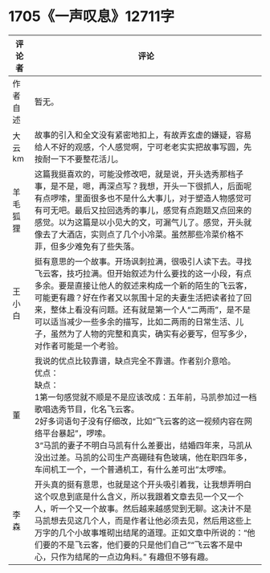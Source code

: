 # 1705《一声叹息》12711字

评论者 | 评论 |
|---|---|
作者自述|暂无。
大云km|故事的引入和全文没有紧密地扣上，有故弄玄虚的嫌疑，容易给人不好的观感，个人感觉啊，宁可老老实实把故事写圆，先按耐一下不要整花活儿。
羊毛狐狸|这篇我挺喜欢的，可能没修改吧，就是说，开头选秀那档子事，是不是，嗯，再深点写？我想，开头一下很抓人，后面呢有点啰嗦，里面很多也不是什么大事儿，对于塑造人物感觉可有可无吧。最后又拉回选秀的事儿，感觉有点跑题又点回来的感觉。以为这篇是以小见大的文，可漏气儿了。感觉，开头就像去了大酒店，实则点了几个小冷菜。虽然那些冷菜价格不菲，但多少难免有了些失落。
王小白|挺有意思的一个故事。开场讽刺拉满，很吸引人读下去。寻找飞云客，技巧拉满。但开始叙述为什么要找的这一小段，有点多余。要是直接让他人的叙述来构成一个新的陌生的飞云客，可能更有趣？好在作者又以氛围十足的夫妻生活把读者拉了回来，整体上看没有问题。还有就是第一个人“二两雨”，是不是可以适当减少一些多余的描写，比如二两雨的日常生活、儿子，虽然为了人物的完整和真实，确实有必要写，但写多少，对作者可能是一个考验。
董|我说的优点比较靠谱，缺点完全不靠谱。作者别介意哈。<br/>优点：<br/>缺点：<br/>1第一句感觉就不顺是不是应该改成：五年前，马凯参加过一档歌唱选秀节目，化名飞云客。<br/>2好多词语句子没有仔细改，比如“飞云客的这一视频内容在网络平台暴起”，啰嗦。<br/>3“马凯的妻子不明白马凯有什么差要出，结婚四年来，马凯从没出过差。马凯的公司生产高硼硅有色玻璃，他在职四年多，车间机工一个，一个普通机工，有什么差可出”太啰嗦。
李森|开头真的挺有意思，也就是这个开头吸引着我，让我想弄明白这个叹息到底是什么含义，所以我跟着文章去见一个又一个人，听一个又一个故事。然后越来越感觉到无聊。这决计不是马凯想去见这几个人，而是作者让他必须去见，然后用这些上万字的几个小故事堆砌出结尾的道理。正如文章中所说的：“他们要的不是飞云客，他们要的只是他们自己”“飞云客不是中心，只作为结尾的一点边角料。” 有趣但不够有趣。